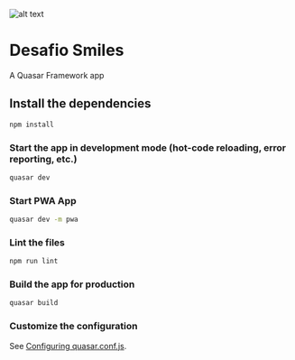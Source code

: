 ![alt text](https://github.com/MaxLeandro14/desafio-smilles/src/assets/banner.jpg?raw=true)
# Desafio Smiles

A Quasar Framework app

## Install the dependencies
```bash
npm install
```

### Start the app in development mode (hot-code reloading, error reporting, etc.)
```bash
quasar dev
```

### Start PWA App
```bash
quasar dev -m pwa
```

### Lint the files
```bash
npm run lint
```

### Build the app for production
```bash
quasar build
```

### Customize the configuration
See [Configuring quasar.conf.js](https://quasar.dev/quasar-cli/quasar-conf-js).
